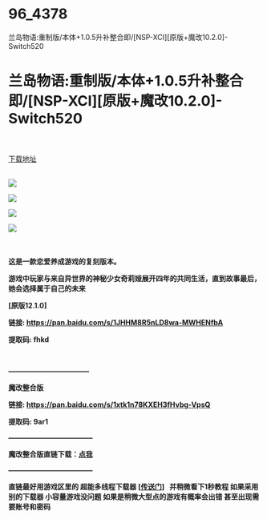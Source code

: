 # 96_4378
兰岛物语:重制版/本体+1.0.5升补整合即/[NSP-XCI][原版+魔改10.2.0]-Switch520
# 兰岛物语:重制版/本体+1.0.5升补整合即/[NSP-XCI][原版+魔改10.2.0]-Switch520
 <br/></br>
[下载地址](https://www.switch520.cc/article/4378 "下载地址")
<br/></br>

<p><strong><img src="https://www.switch520.cc/muke_img/upload_art_editor_20201126-1_7b26e3e16a81bf45da5504e876f01a2a.jpg"></strong></p>
<p><strong><img src="https://www.switch520.cc/muke_img/upload_art_editor_20201126-1_1efd3a88fe9e87467c47d494d8c15ccc.jpg"></strong></p>
<p><strong><img src="https://www.switch520.cc/muke_img/upload_art_editor_20201126-1_1efd3a88fe9e87467c47d494d8c15ccc.jpg"></strong></p>
<p><strong><img src="https://www.switch520.cc/muke_img/upload_art_editor_20201126-1_fb8db4073dc40f89e5cba92e326af066.jpg"> &nbsp;</strong></p>
<p>&nbsp;</p>
<p><strong>这是一款恋爱养成游戏的复刻版本。</strong></p>
<p><strong>游戏中玩家与来自异世界的神秘少女奇莉娅展开四年的共同生活，直到故事最后，她会选择属于自己的未来</strong></p>
<p><strong>[原版12.1.0]</strong></p>
<p><strong>链接: <a href="https://pan.baidu.com/s/1JHHM8R5nLD8wa-MWHENfbA">https://pan.baidu.com/s/1JHHM8R5nLD8wa-MWHENfbA </a></strong></p>
<p><strong>提取码: fhkd</strong></p>
<p>&nbsp;</p>
<p><strong>———————————–</strong></p>
<p><strong>魔改整合版</strong></p>
<p><strong>链接: <a href="https://pan.baidu.com/s/1xtk1n78KXEH3fHvbg-VpsQ">https://pan.baidu.com/s/1xtk1n78KXEH3fHvbg-VpsQ </a></strong></p>
<p><strong>提取码: 9ar1</strong></p>
<p><strong>————————————</strong></p>
<p><strong>魔改整合版直链下载：<a href="https://ziyuan3.free520.net/kaifa2/1youxi/Lair%20Land%20Story%20-Remastered-%20%5B0100E37010154000%5D%20%5Bv1.0.5%5D%20(1G%2B1U)%20(MOD10.2.0).xci">点我</a></strong></p>
<p><strong>————————————</strong></p>
<p><strong>直链最好用游戏区里的 超能多线程下载器 [<a style="text-decoration: underline;" href="https://switch520.com/7279.html" target="_self" rel="noopener noreferrer">传送门</a>]&nbsp; &nbsp;并稍微看下1秒教程 如果采用别的下载器 小容量游戏没问题 如果是稍微大型点的游戏有概率会出错 甚至出现需要账号和密码</strong></p>
<p>&nbsp;</p>
<p>&nbsp;</p>
